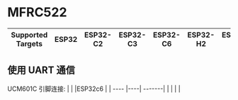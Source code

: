# MFRC522

| Supported Targets | ESP32 | ESP32-C2 | ESP32-C3 | ESP32-C6 | ESP32-H2 | ESP32-S2 | ESP32-S3 |
| ----------------- | ----- | -------- | -------- | -------- | -------- | -------- | -------- |

## 使用 UART 通信

UCM601C 引脚连接:
|      |    |ESP32c6 |
| ---- |----| -------|
|      |    |        |

